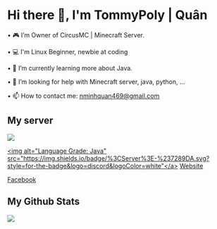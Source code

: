 # Hi there 👋, I'm TommyPoly | Quân 
 
 • 🎮  I’m Owner of CircusMC | Minecraft Server.
 
 • 💻  I'm Linux Beginner, newbie at coding
 
 • 🌱  I’m currently learning more about Java.
 
 • 🤔  I’m looking for help with Minecraft server, java, python, ...
 
 • 📫  How to contact me: nminhquan469@gmail.com

 ## My server
 
<img src="https://media.discordapp.net/attachments/896619903048626246/957602085904482334/banner.png?width=853&height=480">

<a href="https://discord.circusmc.net "><img alt="Language Grade: Java" src="https://img.shields.io/badge/%3CServer%3E-%237289DA.svg?style=for-the-badge&logo=discord&logoColor=white"</a>
[Website](https://circussmp.tumy.fun)

[Facebook](https://fb.com/circussmpofficial)

 
 ## My Github Stats
 <img src="https://github-readme-stats.vercel.app/api?username=minhquantommy&&show_icons=true&title_color=ffffff&icon_color=bb2acf&text_color=daf7dc&bg_color=151515">


